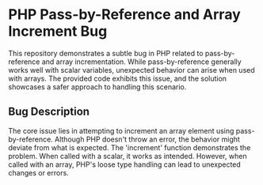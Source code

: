 # PHP Pass-by-Reference and Array Increment Bug

This repository demonstrates a subtle bug in PHP related to pass-by-reference and array incrementation.  While pass-by-reference generally works well with scalar variables,  unexpected behavior can arise when used with arrays. The provided code exhibits this issue, and the solution showcases a safer approach to handling this scenario.

## Bug Description

The core issue lies in attempting to increment an array element using pass-by-reference. Although PHP doesn't throw an error, the behavior might deviate from what is expected. The 'increment' function demonstrates the problem. When called with a scalar, it works as intended. However, when called with an array, PHP's loose type handling can lead to unexpected changes or errors.